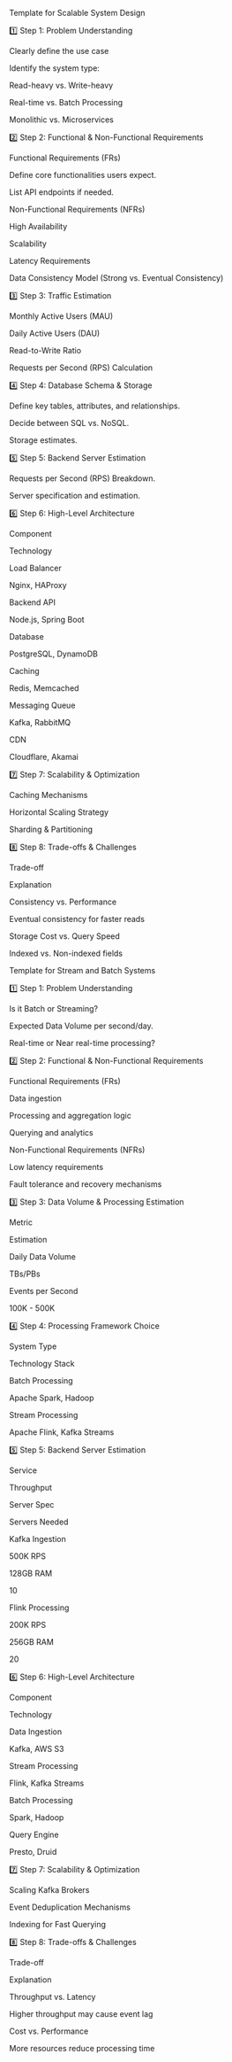 Template for Scalable System Design

1️⃣ Step 1: Problem Understanding

Clearly define the use case

Identify the system type:

Read-heavy vs. Write-heavy

Real-time vs. Batch Processing

Monolithic vs. Microservices

2️⃣ Step 2: Functional & Non-Functional Requirements

Functional Requirements (FRs)

Define core functionalities users expect.

List API endpoints if needed.

Non-Functional Requirements (NFRs)

High Availability

Scalability

Latency Requirements

Data Consistency Model (Strong vs. Eventual Consistency)

3️⃣ Step 3: Traffic Estimation

Monthly Active Users (MAU)

Daily Active Users (DAU)

Read-to-Write Ratio

Requests per Second (RPS) Calculation

4️⃣ Step 4: Database Schema & Storage

Define key tables, attributes, and relationships.

Decide between SQL vs. NoSQL.

Storage estimates.

5️⃣ Step 5: Backend Server Estimation

Requests per Second (RPS) Breakdown.

Server specification and estimation.

6️⃣ Step 6: High-Level Architecture

Component

Technology

Load Balancer

Nginx, HAProxy

Backend API

Node.js, Spring Boot

Database

PostgreSQL, DynamoDB

Caching

Redis, Memcached

Messaging Queue

Kafka, RabbitMQ

CDN

Cloudflare, Akamai

7️⃣ Step 7: Scalability & Optimization

Caching Mechanisms

Horizontal Scaling Strategy

Sharding & Partitioning

8️⃣ Step 8: Trade-offs & Challenges

Trade-off

Explanation

Consistency vs. Performance

Eventual consistency for faster reads

Storage Cost vs. Query Speed

Indexed vs. Non-indexed fields

Template for Stream and Batch Systems

1️⃣ Step 1: Problem Understanding

Is it Batch or Streaming?

Expected Data Volume per second/day.

Real-time or Near real-time processing?

2️⃣ Step 2: Functional & Non-Functional Requirements

Functional Requirements (FRs)

Data ingestion

Processing and aggregation logic

Querying and analytics

Non-Functional Requirements (NFRs)

Low latency requirements

Fault tolerance and recovery mechanisms

3️⃣ Step 3: Data Volume & Processing Estimation

Metric

Estimation

Daily Data Volume

TBs/PBs

Events per Second

100K - 500K

4️⃣ Step 4: Processing Framework Choice

System Type

Technology Stack

Batch Processing

Apache Spark, Hadoop

Stream Processing

Apache Flink, Kafka Streams

5️⃣ Step 5: Backend Server Estimation

Service

Throughput

Server Spec

Servers Needed

Kafka Ingestion

500K RPS

128GB RAM

10

Flink Processing

200K RPS

256GB RAM

20

6️⃣ Step 6: High-Level Architecture

Component

Technology

Data Ingestion

Kafka, AWS S3

Stream Processing

Flink, Kafka Streams

Batch Processing

Spark, Hadoop

Query Engine

Presto, Druid

7️⃣ Step 7: Scalability & Optimization

Scaling Kafka Brokers

Event Deduplication Mechanisms

Indexing for Fast Querying

8️⃣ Step 8: Trade-offs & Challenges

Trade-off

Explanation

Throughput vs. Latency

Higher throughput may cause event lag

Cost vs. Performance

More resources reduce processing time

